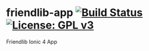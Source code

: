 # friendlib-app [![Build Status](https://travis-ci.com/carlo-mr/friendlib-app.svg?branch=master)](https://travis-ci.com/carlo-mr/friendlib-app) [![License: GPL v3](https://img.shields.io/badge/License-GPL%20v3-blue.svg)](https://www.gnu.org/licenses/gpl-3.0)
Friendlib Ionic 4 App
